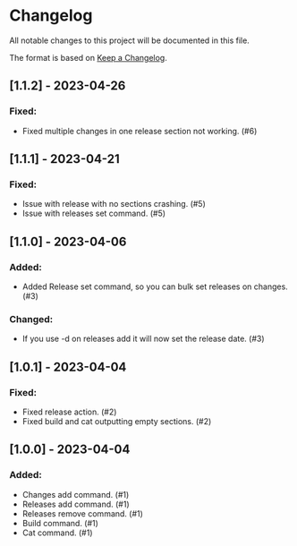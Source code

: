 # Changelog

All notable changes to this project will be documented in this file.

The format is based on [Keep a Changelog](https://keepachangelog.com/en/1.0.0/).

## [1.1.2] - 2023-04-26

### Fixed: 

- Fixed multiple changes in one release section not working. (#6)


## [1.1.1] - 2023-04-21

### Fixed: 

- Issue with release with no sections crashing. (#5)
- Issue with releases set command. (#5)


## [1.1.0] - 2023-04-06

### Added: 

- Added Release set command, so you can bulk set releases on changes. (#3)

### Changed: 

- If you use -d on releases add it will now set the release date. (#3)


## [1.0.1] - 2023-04-04

### Fixed: 

- Fixed release action. (#2)
- Fixed build and cat outputting empty sections. (#2)


## [1.0.0] - 2023-04-04

### Added: 

- Changes add command. (#1)
- Releases add command. (#1)
- Releases remove command. (#1)
- Build command. (#1)
- Cat command. (#1)


